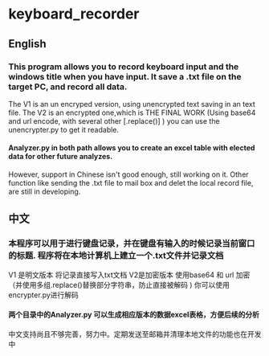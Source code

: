 # keyboard_recorder 
## English 
### This program allows you to  record keyboard input and the windows title when you have input. It save a .txt file on the target PC, and record all data. 
 The V1 is an un encryped version, using unencrypted text saving in an text file. 
 The V2 is an encrypted one,which is THE FINAL WORK (Using base64 and url encode, with several other [.replace()] ) you can use the unencrypter.py to get it readable.
#### Analyzer.py in both path allows you to create an excel table with elected data for other future analyzes.
 However, support in Chinese isn't good enough, still working on it. Other function like sending the .txt file to mail box and delet the local record file, are still in developing. 

## 中文 
### 本程序可以用于进行键盘记录，并在键盘有输入的时候记录当前窗口的标题. 程序将在本地计算机上建立一个.txt文件并记录文档
 V1 是明文版本 将记录直接写入txt文档
 V2是加密版本 使用base64 和 url 加密 （并使用多组.replace()替换部分字符串，防止直接被解码 ) 你可以使用encrypter.py进行解码
#### 两个目录中的Analyzer.py 可以生成相应版本的数据excel表格，方便后续的分析
 中文支持尚且不够完善，努力中。定期发送至邮箱并清理本地文件的功能也在开发中
